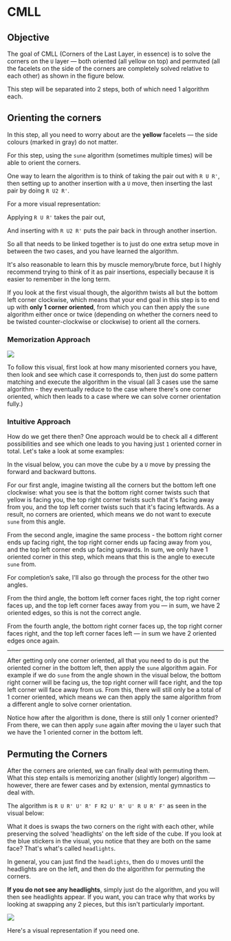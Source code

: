 <script type="text/javascript" src="/twistysim.js"></script>
<style type="text/css" rel="stylesheet">
/* modifies the opacity of the cube wireframe */
.ttk-shp-poly {
    stroke-opacity: 0.3;
}
</style>

# CMLL

## Objective

The goal of CMLL (Corners of the Last Layer, in essence) is to solve the corners on the `U` layer — both oriented (all yellow on top) and permuted (all the facelets on the side of the corners are completely solved relative to each other) as shown in the figure below.

<div id="inf1">
<script type="text/javascript">
  TTk.AlgorithmPuzzle(3)
    .size({width:300, height:300})
    .fc('wtwwtwwtwgggggggtgrtrrtrrtrytytttytybbbbbbbtbotootooto')
    ('#inf1');
</script>
</div>

This step will be separated into 2 steps, both of which need 1 algorithm each.

## Orienting the corners

<div id="orient">
<script type="text/javascript">
  TTk.AlgorithmPuzzle(3)
    .size({width:300, height:300})
    .fc('wtwwtwwtwggggggltlrtrrtrltlytytttytybbbbbbltlotootoltl')
    ('#orient');
</script>
</div>

In this step, all you need to worry about are the **yellow** facelets — the side colours (marked in gray) do not matter. 

For this step, using the `sune` algorithm (sometimes multiple times) will be able to orient the corners. 

<div id="SUNE">
<script type="text/javascript">
  TTk.AlgorithmPuzzle(3)
    .size({width:300, height:300})
    .fc('wtwwtwwtwggggggltlrtrrtrltlytytttytybbbbbbltlotootoltl')
    .case(`R U R' U R U2 R'`)
    ('#SUNE');
</script>

One way to learn the algorithm is to think of taking the pair out with `R U R'`, then setting up to another insertion with a `U` move, then inserting the last pair by doing `R U2 R'`.

For a more visual representation:

Applying `R U R'` takes the pair out,

<div id="rur">
<script type="text/javascript">
  TTk.AlgorithmPuzzle(3)
    .size({width:300, height:300})
    .fc('wtwwtwwtwggggggltlrtrrtrltlltltttltlbbbbbbltlotootoltl')
    .alg(`R U R'`)
    ('#rur');
</script>

And inserting with `R U2 R'` puts the pair back in through another insertion.

<div id="ru2r">
<script type="text/javascript">
  TTk.AlgorithmPuzzle(3)
    .size({width:300, height:300})
    .fc('wtwwtwwtwggggggltlrtrrtrltlltltttltlbbbbbbltlotootoltl')
    .case(`R U2 R'`)
    ('#ru2r');
</script>

So all that needs to be linked together is to just do one extra setup move in between the two cases, and you have learned the algorithm.

It's also reasonable to learn this by muscle memory/brute force, but I highly recommend trying to think of it as pair insertions, especially because it is easier to remember in the long term.

If you look at the first visual though, the algorithm twists all but the bottom left corner clockwise, which means that your end goal in this step is to end up with **only 1 corner oriented**, from which you can then apply the `sune` algorithm either once or twice (depending on whether the corners need to be twisted counter-clockwise or clockwise) to orient all the corners.

### Memorization Approach

![](https://i.imgur.com/IIYopnA.png)

To follow this visual, first look at how many misoriented corners you have, then look and see which case it corresponds to, then just do some pattern matching and execute the algorithm in the visual (all 3 cases use the same algorithm - they eventually reduce to the case where there's one corner oriented, which then leads to a case where we can solve corner orientation fully.)

### Intuitive Approach

How do we get there then? One approach would be to check all `4` different possibilities and see which one leads to you having just `1` oriented corner in total. Let's take a look at some examples:

In the visual below, you can move the cube by a `U` move by pressing the forward and backward buttons.

<div id="L">
<script type="text/javascript">
  TTk.AlgorithmPuzzle(3)
    .size({width:300, height:300})
    .fc('wtwwtwwtwggggggltlrtrrtrltlytytttytybbbbbbltlotootoltl')
    .case(`U R U R' U' R' F R F'`)
    .alg(`U U U`)
    .showAlg(false)
    ('#L');
</script>

For our first angle, imagine twisting all the corners but the bottom left one clockwise: what you see is that the bottom right corner twists such that yellow is facing you, the top right corner twists such that it's facing away from you, and the top left corner twists such that it's facing leftwards. As a result, no corners are oriented, which means we do not want to execute `sune` from this angle.

From the second angle, imagine the same process - the bottom right corner ends up facing right, the top right corner ends up facing away from you, and the top left corner ends up facing upwards. In sum, we only have 1 oriented corner in this step, which means that this is the angle to execute `sune` from.

For completion’s sake, I'll also go through the process for the other two angles.

From the third angle, the bottom left corner faces right, the top right corner faces up, and the top left corner faces away from you — in sum, we have 2 oriented edges, so this is not the correct angle.

From the fourth angle, the bottom right corner faces up, the top right corner faces right, and the top left corner faces left — in sum we have 2 oriented edges once again.

---

After getting only one corner oriented, all that you need to do is put the oriented corner in the bottom left, then apply the `sune` algorithm again. For example if we do `sune` from the angle shown in the visual below, the bottom right corner will be facing us, the top right corner will face right, and the top left corner will face away from us. From this, there will still only be a total of 1 corner oriented, which means we can then apply the same algorithm from a different angle to solve corner orientation.

<div id="S2">
<script type="text/javascript">
  TTk.AlgorithmPuzzle(3)
    .size({width:300, height:300})
    .fc('wtwwtwwtwggggggltlrtrrtrltlytytttytybbbbbbltlotootoltl')
    .case(`U2 R U2 R' U' R U' R'`)
    .alg(`R U R' U R U2 R'`)
    ('#S2');
</script>

Notice how after the algorithm is done, there is still only 1 corner oriented? From there, we can then apply `sune` again after moving the `U` layer such that we have the 1 oriented corner in the bottom left.

<div id="S1">
<script type="text/javascript">
  TTk.AlgorithmPuzzle(3)
    .size({width:300, height:300})
    .fc('wtwwtwwtwggggggltlrtrrtrltlytytttytybbbbbbltlotootoltl')
    .case(`U2 R U R' U R U2 R'`)
    ('#S1');
</script>

## Permuting the Corners

After the corners are oriented, we can finally deal with permuting them. What this step entails is memorizing another (slightly longer) algorithm — however, there are fewer cases and by extension, mental gymnastics to deal with. 

The algorithm is `R U R' U' R' F R2 U' R' U' R U R' F'` as seen in the visual below:

<div id="t">
<script type="text/javascript">
  TTk.AlgorithmPuzzle(3)
    .size({width:300, height:300})
    .fc('wtwwtwwtwgggggggtgrtrrtrrtrytytttytybbbbbbbtbotootooto')
    .case(`R U R' U' R' F R2 U' R' U' R U R' F'`)
    ('#t');
</script>

What it does is swaps the two corners on the right with each other, while preserving the solved 'headlights' on the left side of the cube. If you look at the blue stickers in the visual, you notice that they are both on the same face? That's what's called `headlights`.

In general, you can just find the `headlights`, then do `U` moves until the headlights are on the left, and then do the algorithm for permuting the corners.

**If you do not see any headlights**, simply just do the algorithm, and you will then see headlights appear. If you want, you can trace why that works by looking at swapping any 2 pieces, but this isn't particularly important. 

![](https://i.imgur.com/BgTHffg.png)

Here's a visual representation if you need one.